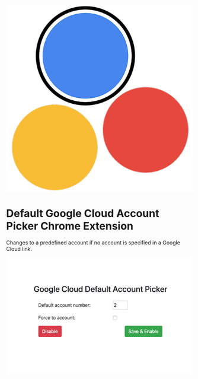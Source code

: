 <p align="center">
  <img src="https://github.com/heinrisch/google-cloud-account-picker-chrome-extension/blob/master/images/512.png?raw=true"/>
</p>

# Default Google Cloud Account Picker Chrome Extension

Changes to a predefined account if no account is specified in a Google Cloud link.

<p align="center">
  <img src="https://github.com/heinrisch/google-cloud-account-picker-chrome-extension/blob/master/images/screenshot.png?raw=true"/>
</p>
